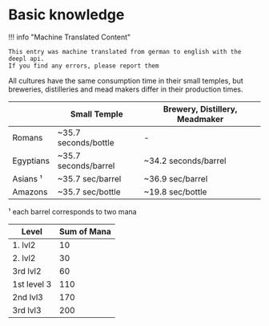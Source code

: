 # Basic knowledge

!!! info "Machine Translated Content"

    This entry was machine translated from german to english with the deepl api.
    If you find any errors, please report them

All cultures have the same consumption time in their small temples, but breweries, distilleries and mead makers differ in their production times.

| | Small Temple | Brewery, Distillery, Meadmaker |
| --------- | ----------------------- | ------------------------------ |
| Romans | ~35.7 seconds/bottle | - |
| Egyptians | ~35.7 seconds/barrel | ~34.2 seconds/barrel |
| Asians ¹ | ~35.7 sec/barrel | ~36.9 sec/barrel |
| Amazons | ~35.7 sec/bottle | ~19.8 sec/bottle |

¹ each barrel corresponds to two mana

| Level | Sum of Mana |
| ---------- | -------------- |
| 1. lvl2 | 10 |
| 2. lvl2 | 30 |
| 3rd lvl2 | 60 |
| 1st level 3 | 110 |
| 2nd lvl3 | 170 |
| 3rd lvl3 | 200 |
